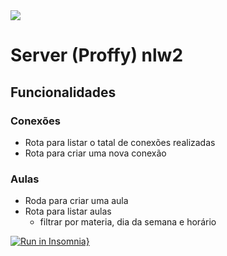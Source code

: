 <img width="auto" src="https://github.com/tgmarinho/tgmarinho/blob/master/banner.png">

# Server (Proffy) nlw2

## Funcionalidades

### Conexões
- Rota para listar o tatal de conexões realizadas
- Rota para criar uma nova conexão

### Aulas
- Roda para criar uma aula
- Rota para listar aulas
  - filtrar por materia, dia da semana e horário

[![Run in Insomnia}](https://insomnia.rest/images/run.svg)](https://insomnia.rest/run/?label=Proffy&uri=https%3A%2F%2Fgithub.com%2Fprogamo%2Fproffy-server%2Fblob%2Fmaster%2FInsomnia_2020-08-04.json)
